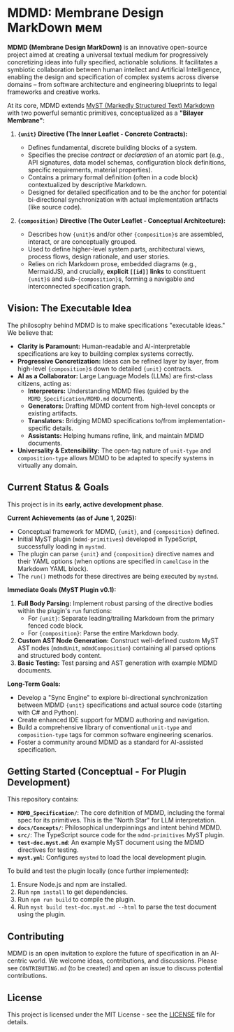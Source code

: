 # MDMD: Membrane Design MarkDown  мем

**MDMD (Membrane Design MarkDown)** is an innovative open-source project aimed at creating a universal textual medium for progressively concretizing ideas into fully specified, actionable solutions. It facilitates a symbiotic collaboration between human intellect and Artificial Intelligence, enabling the design and specification of complex systems across diverse domains – from software architecture and engineering blueprints to legal frameworks and creative works.

At its core, MDMD extends [MyST (Markedly Structured Text) Markdown](https://mystmd.org/) with two powerful semantic primitives, conceptualized as a **"Bilayer Membrane"**:

1.  **`{unit}` Directive (The Inner Leaflet - Concrete Contracts):**
    *   Defines fundamental, discrete building blocks of a system.
    *   Specifies the precise *contract* or *declaration* of an atomic part (e.g., API signatures, data model schemas, configuration block definitions, specific requirements, material properties).
    *   Contains a primary formal definition (often in a code block) contextualized by descriptive Markdown.
    *   Designed for detailed specification and to be the anchor for potential bi-directional synchronization with actual implementation artifacts (like source code).

2.  **`{composition}` Directive (The Outer Leaflet - Conceptual Architecture):**
    *   Describes how `{unit}`s and/or other `{composition}`s are assembled, interact, or are conceptually grouped.
    *   Used to define higher-level system parts, architectural views, process flows, design rationale, and user stories.
    *   Relies on rich Markdown prose, embedded diagrams (e.g., MermaidJS), and crucially, **explicit `[[id]]` links** to constituent `{unit}`s and sub-`{composition}`s, forming a navigable and interconnected specification graph.

## Vision: The Executable Idea

The philosophy behind MDMD is to make specifications "executable ideas." We believe that:

*   **Clarity is Paramount:** Human-readable and AI-interpretable specifications are key to building complex systems correctly.
*   **Progressive Concretization:** Ideas can be refined layer by layer, from high-level `{composition}`s down to detailed `{unit}` contracts.
*   **AI as a Collaborator:** Large Language Models (LLMs) are first-class citizens, acting as:
    *   **Interpreters:** Understanding MDMD files (guided by the `MDMD_Specification/MDMD.md` document).
    *   **Generators:** Drafting MDMD content from high-level concepts or existing artifacts.
    *   **Translators:** Bridging MDMD specifications to/from implementation-specific details.
    *   **Assistants:** Helping humans refine, link, and maintain MDMD documents.
*   **Universality & Extensibility:** The open-tag nature of `unit-type` and `composition-type` allows MDMD to be adapted to specify systems in virtually any domain.

## Current Status & Goals

This project is in its **early, active development phase**.

**Current Achievements (as of June 1, 2025):**
*   Conceptual framework for MDMD, `{unit}`, and `{composition}` defined.
*   Initial MyST plugin (`mdmd-primitives`) developed in TypeScript, successfully loading in `mystmd`.
*   The plugin can parse `{unit}` and `{composition}` directive names and their YAML options (when options are specified in `camelCase` in the Markdown YAML block).
*   The `run()` methods for these directives are being executed by `mystmd`.

**Immediate Goals (MyST Plugin v0.1):**
1.  **Full Body Parsing:** Implement robust parsing of the directive bodies within the plugin's `run` functions:
    *   For `{unit}`: Separate leading/trailing Markdown from the primary fenced code block.
    *   For `{composition}`: Parse the entire Markdown body.
2.  **Custom AST Node Generation:** Construct well-defined custom MyST AST nodes (`mdmdUnit`, `mdmdComposition`) containing all parsed options and structured body content.
3.  **Basic Testing:** Test parsing and AST generation with example MDMD documents.

**Long-Term Goals:**
*   Develop a "Sync Engine" to explore bi-directional synchronization between MDMD `{unit}` specifications and actual source code (starting with C# and Python).
*   Create enhanced IDE support for MDMD authoring and navigation.
*   Build a comprehensive library of conventional `unit-type` and `composition-type` tags for common software engineering scenarios.
*   Foster a community around MDMD as a standard for AI-assisted specification.

## Getting Started (Conceptual - For Plugin Development)

This repository contains:
*   **`MDMD_Specification/`**: The core definition of MDMD, including the formal spec for its primitives. This is the "North Star" for LLM interpretation.
*   **`docs/Concepts/`**: Philosophical underpinnings and intent behind MDMD.
*   **`src/`**: The TypeScript source code for the `mdmd-primitives` MyST plugin.
*   **`test-doc.myst.md`**: An example MyST document using the MDMD directives for testing.
*   **`myst.yml`**: Configures `mystmd` to load the local development plugin.

To build and test the plugin locally (once further implemented):
1.  Ensure Node.js and npm are installed.
2.  Run `npm install` to get dependencies.
3.  Run `npm run build` to compile the plugin.
4.  Run `myst build test-doc.myst.md --html` to parse the test document using the plugin.

## Contributing

MDMD is an open invitation to explore the future of specification in an AI-centric world. We welcome ideas, contributions, and discussions. Please see `CONTRIBUTING.md` (to be created) and open an issue to discuss potential contributions.

## License

This project is licensed under the MIT License - see the [LICENSE](LICENSE) file for details.
